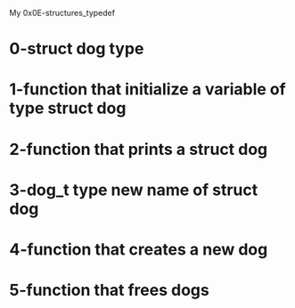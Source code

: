 My 0x0E-structures_typedef
# 0-struct dog type
# 1-function that initialize a variable of type struct dog
# 2-function that prints a struct dog
# 3-dog_t type new name of struct dog
# 4-function that creates a new dog
# 5-function that frees dogs
